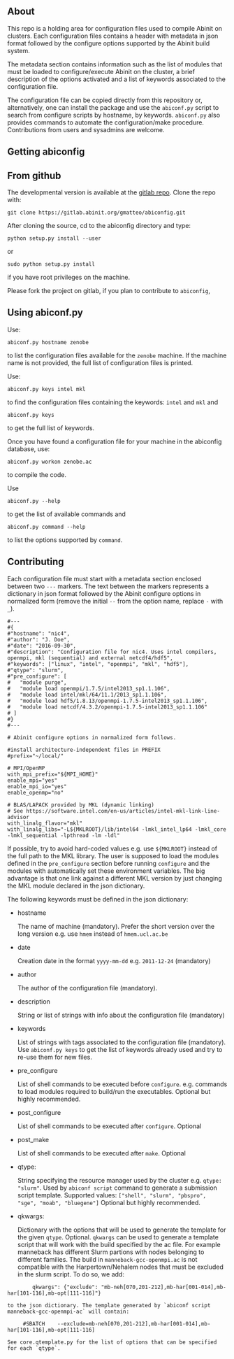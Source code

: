 ## About

This repo is a holding area for configuration files used to compile Abinit on clusters.
Each configuration files contains a header with metadata in json format followed by
the configure options supported by the Abinit build system.

The metadata section contains information such as the list of modules that must be loaded
to configure/execute Abinit on the cluster, a brief description of the options activated
and a list of keywords associated to the configuration file.

The configuration file can be copied directly from this repository or, alternatively,
one can install the package and use the `abiconf.py` script to search from configure scripts
by hostname, by keywords. `abiconf.py` also provides commands to automate the configuration/make procedure.
Contributions from users and sysadmins are welcome.

<!---
Precompiled versions of Abinit are also available on the conda channel

    conda.

Note that, for the time being, the conda versions do not support MPI
and the binaries are statically linked against the internal version of Blas/Lapack/FFT.
They are handy especially if you want to try Abinit on your machine but they are not
supposed to be used for high-performance calculations.

For more advanced approaches to the installation of Abinit on clusters, see

    [spack](https://github.com/LLNL/spack)
    [easybuild](https://github.com/hpcugent/easybuild)
-->

## Getting abiconfig

<!---
From pip
--------

The easiest way to install abiconf is to use `pip`, as follows:

    pip install abiconf
-->

## From github

The developmental version is available at the [gitlab repo](https://gitlab.abinit.org/gmatteo/abiconfig).
Clone the repo with:

    git clone https://gitlab.abinit.org/gmatteo/abiconfig.git

After cloning the source, cd to the abiconfig directory and type:

    python setup.py install --user

or

    sudo python setup.py install

if you have root privileges on the machine.

Please fork the project on gitlab, if you plan to contribute to `abiconfig`,

## Using abiconf.py

Use:

    abiconf.py hostname zenobe

to list the configuration files available for the `zenobe` machine.
If the machine name is not provided, the full list of configuration files is printed.

Use:

    abiconf.py keys intel mkl

to find the configuration files containing the keywords: `intel` and `mkl` and

    abiconf.py keys

to get the full list of keywords.

Once you have found a configuration file for your machine in the abiconfig database, use:

    abiconf.py workon zenobe.ac

to compile the code.

Use

    abiconf.py --help

to get the list of available commands and

    abiconf.py command --help

to list the options supported by `command`.

## Contributing

Each configuration file must start with a metadata section enclosed between two `---` markers.
The text between the markers represents a dictionary in json format followed by the
Abinit configure options in normalized form (remove the initial `--` from the option name,
replace `-` with `_`).

```
#---
#{
#"hostname": "nic4",
#"author": "J. Doe",
#"date": "2016-09-30",
#"description": "Configuration file for nic4. Uses intel compilers, openmpi, mkl (sequential) and external netcdf4/hdf5",
#"keywords": ["linux", "intel", "openmpi", "mkl", "hdf5"],
#"qtype": "slurm",
#"pre_configure": [
#   "module purge",
#   "module load openmpi/1.7.5/intel2013_sp1.1.106",
#   "module load intel/mkl/64/11.1/2013_sp1.1.106",
#   "module load hdf5/1.8.13/openmpi-1.7.5-intel2013_sp1.1.106",
#   "module load netcdf/4.3.2/openmpi-1.7.5-intel2013_sp1.1.106"
# ]
#}
#---

# Abinit configure options in normalized form follows.

#install architecture-independent files in PREFIX
#prefix="~/local/"

# MPI/OpenMP
with_mpi_prefix="${MPI_HOME}"
enable_mpi="yes"
enable_mpi_io="yes"
enable_openmp="no"

# BLAS/LAPACK provided by MKL (dynamic linking)
# See https://software.intel.com/en-us/articles/intel-mkl-link-line-advisor
with_linalg_flavor="mkl"
with_linalg_libs="-L${MKLROOT}/lib/intel64 -lmkl_intel_lp64 -lmkl_core -lmkl_sequential -lpthread -lm -ldl"
```

If possible, try to avoid hard-coded values e.g. use `${MKLROOT}` instead of the full path to the MKL library.
The user is supposed to load the modules defined in the `pre_configure` section before running `configure`
and the modules with automatically set these environment variables.
The big advantage is that one link against a different MKL version by just changing the MKL module
declared in the json dictionary.

The following keywords must be defined in the json dictionary:

  * hostname

    The name of machine (mandatory). Prefer the short version over the long version
    e.g. use `hmem` instead of `hmem.ucl.ac.be`

  * date

    Creation date in the format `yyyy-mm-dd` e.g. `2011-12-24` (mandatory)

  * author

    The author of the configuration file (mandatory).

  * description

    String or list of strings with info about the configuration file (mandatory)

  * keywords

    List of strings with tags associated to the configuration file (mandatory).
    Use `abiconf.py keys` to get the list of keywords already used
    and try to re-use them for new files.

  * pre\_configure

    List of shell commands to be executed before `configure`.
    e.g. commands to load modules required to build/run the executables.
    Optional but highly recommended.

  * post\_configure

    List of shell commands to be executed after `configure`.
    Optional

  * post\_make

    List of shell commands to be executed after `make`.
    Optional

  * qtype:

    String specifying the resource manager used by the cluster e.g. `qtype: "slurm"`.
    Used by `abiconf script` command to generate a submission script template.
    Supported values: `["shell", "slurm", "pbspro", "sge", "moab", "bluegene"]`
    Optional but highly recommended.

  * qkwargs:

    Dictionary with the options that will be used to generate the template for the given `qtype`.
    Optional. `qkwargs` can be used to generate a template script that will work with the
    build specified by the ac file. For example manneback has different Slurm partions
    with nodes belonging to different families.
    The build in `manneback-gcc-openmpi.ac` is not compatible with the Harpertown/Nehalem nodes
    that must be excluded in the slurm script. To do so, we add:
```
        qkwargs": {"exclude": "mb-neh[070,201-212],mb-har[001-014],mb-har[101-116],mb-opt[111-116]"}
```
    to the json dictionary. The template generated by `abiconf script manneback-gcc-openmpi-ac` will contain:
```
     #SBATCH	--exclude=mb-neh[070,201-212],mb-har[001-014],mb-har[101-116],mb-opt[111-116]
```
    See core.qtemplate.py for the list of options that can be specified for each `qtype`.
